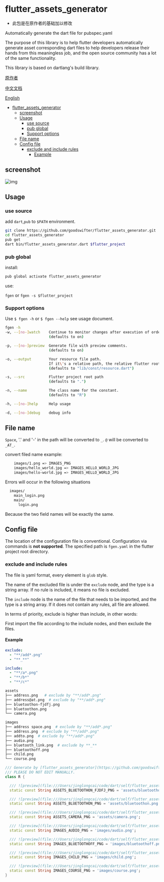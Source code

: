 # flutter_assets_generator
- 此包是在原作者的基础加以修改

Automatically generate the dart file for pubspec.yaml

The purpose of this library is to help flutter developers automatically generate asset corresponding dart files to help developers release their hands from this meaningless job, and the open source community has a lot of the same functionality.

This library is based on dartlang's build library.

[原作者](https://github.com/CaiJingLong/flutter_resource_generator)

[中文文档](https://github.com/goodswifter/flutter_assets_generator/blob/main/CHANGELOG.md)

[English](https://github.com/goodswifter/flutter_assets_generator)

- [flutter_assets_generator](#flutter_assets_generator)
  - [screenshot](#screenshot)
  - [Usage](#usage)
    - [use source](#use-source)
    - [pub global](#pub-global)
    - [Support options](#support-options)
  - [File name](#file-name)
  - [Config file](#config-file)
    - [exclude and include rules](#exclude-and-include-rules)
      - [Example](#example)

## screenshot

![img](https://raw.githubusercontent.com/CaiJingLong/some_asset/master/asset_gen_3.0.gif)

## Usage

### use source

add `dart`,`pub` to `$PATH` environment.

```bash
git clone https://github.com/goodswifter/flutter_assets_generator.git
cd flutter_assets_generator
pub get
dart bin/flutter_assets_generator.dart $flutter_project
```

### pub global

install:

```bash
pub global activate flutter_assets_generator
```

use:

`fgen`
or
`fgen -s $flutter_project`

### Support options

Use `$ fgen -h` or `$ fgen --help` see usage document.

```bash
fgen -h
-w, --[no-]watch    Continue to monitor changes after execution of orders.
                    (defaults to on)

-p, --[no-]preview  Generate file with preview comments.
                    (defaults to on)

-o, --output        Your resource file path.
                    If it\'s a relative path, the relative flutter root directory
                    (defaults to "lib/const/resource.dart")

-s, --src           Flutter project root path
                    (defaults to ".")

-n, --name          The class name for the constant.
                    (defaults to "R")

-h, --[no-]help     Help usage

-d, --[no-]debug    debug info
```

## File name

`Space`, '.' and '-' in the path will be converted to `_`. `@` will be converted to `_AT_`.

convert filed name example:

```bash
    images/1.png => IMAGES_PNG
    images/hello_world.jpg => IMAGES_HELLO_WORLD_JPG
    images/hello-world.jpg => IMAGES_HELLO_WORLD_JPG
```

Errors will occur in the following situations

```bash
  images/
    main_login.png
    main/
      login.png
```

Because the two field names will be exactly the same.

## Config file

The location of the configuration file is conventional.
Configuration via commands is **not supported**.
The specified path is `fgen.yaml` in the flutter project root directory.

### exclude and include rules

The file is yaml format, every element is `glob` style.

The name of the excluded file is under the `exclude` node, and the type is a string array. If no rule is included, it means no file is excluded.

The `include` node is the name of the file that needs to be imported, and the type is a string array. If it does not contain any rules, all file are allowed.

In terms of priority, exclude is higher than include, in other words:

First import the file according to the include nodes, and then exclude the files.

#### Example

```yaml
exclude:
  - "**/add*.png"
  - "**_**"

include:
  - "**/a*.png"
  - "**/b*"
  - "**/c*"
```

```sh
assets
├── address.png   # exclude by "**/add*.png"
├── address@at.png  # exclude by "**/add*.png"
├── bluetoothon-fjdfj.png
├── bluetoothon.png
└── camera.png

images
├── address space.png  # exclude by "**/add*.png"
├── address.png  # exclude by "**/add*.png"
├── addto.png  # exclude by "**/add*.png"
├── audio.png
├── bluetooth_link.png  # exclude by **_**
├── bluetoothoff.png
├── child.png
└── course.png
```

```dart
/// Generate by [flutter_assets_generator](https://github.com/goodswifter/flutter_assets_generator) library.
/// PLEASE DO NOT EDIT MANUALLY.
class R {

  /// ![preview](file:///Users/jinglongcai/code/dart/self/flutter_assets_generator/example/assets/bluetoothon-fjdfj.png)
  static const String ASSETS_BLUETOOTHON_FJDFJ_PNG = 'assets/bluetoothon-fjdfj.png';

  /// ![preview](file:///Users/jinglongcai/code/dart/self/flutter_assets_generator/example/assets/bluetoothon.png)
  static const String ASSETS_BLUETOOTHON_PNG = 'assets/bluetoothon.png';

  /// ![preview](file:///Users/jinglongcai/code/dart/self/flutter_assets_generator/example/assets/camera.png)
  static const String ASSETS_CAMERA_PNG = 'assets/camera.png';

  /// ![preview](file:///Users/jinglongcai/code/dart/self/flutter_assets_generator/example/images/audio.png)
  static const String IMAGES_AUDIO_PNG = 'images/audio.png';

  /// ![preview](file:///Users/jinglongcai/code/dart/self/flutter_assets_generator/example/images/bluetoothoff.png)
  static const String IMAGES_BLUETOOTHOFF_PNG = 'images/bluetoothoff.png';

  /// ![preview](file:///Users/jinglongcai/code/dart/self/flutter_assets_generator/example/images/child.png)
  static const String IMAGES_CHILD_PNG = 'images/child.png';

  /// ![preview](file:///Users/jinglongcai/code/dart/self/flutter_assets_generator/example/images/course.png)
  static const String IMAGES_COURSE_PNG = 'images/course.png';
}
```

[pub global]: https://dart.dev/tools/pub/cmd/pub-global#running-a-script-from-your-path
